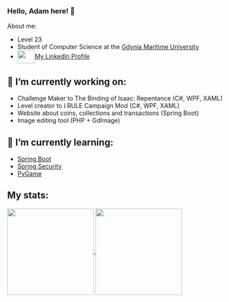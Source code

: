 ### Hello, Adam here! 👋

About me:
- Level 23
- Student of Computer Science at the [Gdynia Maritime University](https://umg.edu.pl)
- <a href="https://www.linkedin.com/in/adambieszk/" target="blank"><img align="center" src="https://cdn.jsdelivr.net/npm/simple-icons@3.0.1/icons/linkedin.svg" alt="" height="30" width="40"/>My LinkedIn Profile</a>

## 🔭 I’m currently working on:
  - Challenge Maker to The Binding of Isaac: Repentance (C#, WPF, XAML)
  - Level creator to I.RULE Campaign Mod (C#, WPF, XAML)
  - Website about coins, collections and transactions (Spring Boot)
  - Image editing tool (PHP + GdImage)

## 🌱 I’m currently learning:
  - [Spring Boot](https://spring.io/projects/spring-boot/)
  - [Spring Security](https://spring.io/projects/spring-security)
  - [PyGame](https://www.pygame.org/wiki/GettingStarted)

## My stats:

<a href="https://github.com/anuraghazra/github-readme-stats">
  <img height=200 align="center" src="https://github-readme-stats.vercel.app/api?username=adamo2499&show_icons=true&rank_icon=github&theme=transparent" />
</a>
<a href="https://github.com/anuraghazra/convoychat">
  <img height=200 align="center" src="https://github-readme-stats.vercel.app/api/top-langs?username=adamo2499&layout=compact&langs_count=8&card_width=320" />
</a>
